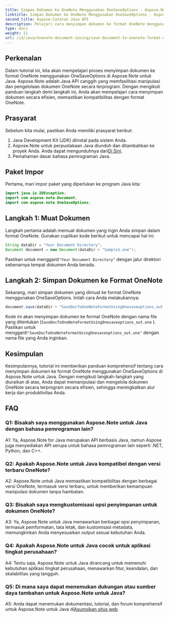 ```yaml
---
title: Simpan Dokumen ke OneNote Menggunakan OneSaveOptions - Aspose.Note
linktitle: Simpan Dokumen ke OneNote Menggunakan OneSaveOptions - Aspose.Note
second_title: Aspose.Catatan Java API
description: Pelajari cara menyimpan dokumen ke format OneNote menggunakan OneSaveOptions di Aspose.Note untuk Java. Tingkatkan alur kerja Anda dengan tutorial komprehensif ini.
type: docs
weight: 11
url: /id/java/onenote-document-saving/save-document-to-onenote-format-using-onesaveoptions/
---
```

## Perkenalan

Dalam tutorial ini, kita akan mempelajari proses menyimpan dokumen ke format OneNote menggunakan OneSaveOptions di Aspose.Note untuk Java. Aspose.Note adalah Java API canggih yang memfasilitasi manipulasi dan pengelolaan dokumen OneNote secara terprogram. Dengan mengikuti panduan langkah demi langkah ini, Anda akan mempelajari cara menyimpan dokumen secara efisien, memastikan kompatibilitas dengan format OneNote.

## Prasyarat

Sebelum kita mulai, pastikan Anda memiliki prasyarat berikut:
1. Java Development Kit (JDK) diinstal pada sistem Anda.
2.  Aspose.Note untuk perpustakaan Java diunduh dan ditambahkan ke proyek Anda. Anda dapat mengunduhnya dari[Di Sini](https://releases.aspose.com/note/java/).
3. Pemahaman dasar bahasa pemrograman Java.

## Paket Impor

Pertama, mari impor paket yang diperlukan ke program Java kita:

```java
import java.io.IOException;
import com.aspose.note.Document;
import com.aspose.note.OneSaveOptions;
```

## Langkah 1: Muat Dokumen

Langkah pertama adalah memuat dokumen yang ingin Anda simpan dalam format OneNote. Gunakan cuplikan kode berikut untuk mencapai hal ini:

```java
String dataDir = "Your Document Directory";
Document document = new Document(dataDir + "Sample1.one");
```

 Pastikan untuk mengganti`"Your Document Directory"` dengan jalur direktori sebenarnya tempat dokumen Anda berada.

## Langkah 2: Simpan Dokumen ke Format OneNote

Sekarang, mari simpan dokumen yang dimuat ke format OneNote menggunakan OneSaveOptions. Inilah cara Anda melakukannya:

```java
document.save(dataDir + "SaveDocToOneNoteFormatUsingOnesaveoptions_out.one", new OneSaveOptions());
```

Kode ini akan menyimpan dokumen ke format OneNote dengan nama file yang ditentukan (`SaveDocToOneNoteFormatUsingOnesaveoptions_out.one` ). Pastikan untuk mengganti`"SaveDocToOneNoteFormatUsingOnesaveoptions_out.one"` dengan nama file yang Anda inginkan.

## Kesimpulan

Kesimpulannya, tutorial ini memberikan panduan komprehensif tentang cara menyimpan dokumen ke format OneNote menggunakan OneSaveOptions di Aspose.Note untuk Java. Dengan mengikuti langkah-langkah yang diuraikan di atas, Anda dapat memanipulasi dan mengelola dokumen OneNote secara terprogram secara efisien, sehingga meningkatkan alur kerja dan produktivitas Anda.

## FAQ

### Q1: Bisakah saya menggunakan Aspose.Note untuk Java dengan bahasa pemrograman lain?

A1: Ya, Aspose.Note for Java merupakan API berbasis Java, namun Aspose juga menyediakan API serupa untuk bahasa pemrograman lain seperti .NET, Python, dan C++.

### Q2: Apakah Aspose.Note untuk Java kompatibel dengan versi terbaru OneNote?

A2: Aspose.Note untuk Java memastikan kompatibilitas dengan berbagai versi OneNote, termasuk versi terbaru, untuk memberikan kemampuan manipulasi dokumen tanpa hambatan.

### Q3: Bisakah saya mengkustomisasi opsi penyimpanan untuk dokumen OneNote?

A3: Ya, Aspose.Note untuk Java menawarkan berbagai opsi penyimpanan, termasuk pemformatan, tata letak, dan kustomisasi metadata, memungkinkan Anda menyesuaikan output sesuai kebutuhan Anda.

### Q4: Apakah Aspose.Note untuk Java cocok untuk aplikasi tingkat perusahaan?

A4: Tentu saja, Aspose.Note untuk Java dirancang untuk memenuhi kebutuhan aplikasi tingkat perusahaan, menawarkan fitur, keandalan, dan skalabilitas yang tangguh.

### Q5: Di mana saya dapat menemukan dukungan atau sumber daya tambahan untuk Aspose.Note untuk Java?

 A5: Anda dapat menemukan dokumentasi, tutorial, dan forum komprehensif untuk Aspose.Note untuk Java di[Asumsikan situs web](https://forum.aspose.com/c/note/28).